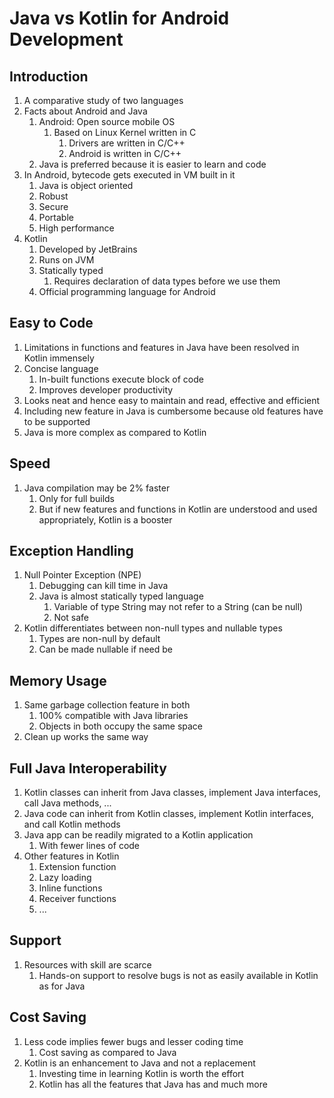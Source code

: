 # Java vs Kotlin for Android Development #
## Introduction ##
1. A comparative study of two languages
2. Facts about Android and Java
	1. Android: Open source mobile OS
		1. Based on Linux Kernel written in C
			1. Drivers are written in C/C++
			2. Android is written in C/C++
	2. Java is preferred because it is easier to learn and code
3. In Android, bytecode gets executed in VM built in it
	1. Java is object oriented
	2. Robust
	3. Secure
	4. Portable
	5. High performance
4. Kotlin
	1. Developed by JetBrains
	2. Runs on JVM
	3. Statically typed
		1. Requires declaration of data types before we use them
	4. Official programming language for Android

## Easy to Code ##
1. Limitations in functions and features in Java have been resolved in Kotlin immensely
2. Concise language
	1. In-built functions execute block of code
	2. Improves developer productivity
3. Looks neat and hence easy to maintain and read, effective and efficient
4. Including new feature in Java is cumbersome because old features have to be supported
5. Java is more complex as compared to Kotlin

## Speed ##
1. Java compilation may be 2% faster
	1. Only for full builds
	2. But if new features and functions in Kotlin are understood and used appropriately, Kotlin is a booster

## Exception Handling ##
1. Null Pointer Exception (NPE)
	1. Debugging can kill time in Java
	2. Java is almost statically typed language
		1. Variable of type String may not refer to a String (can be null)
		2. Not safe
2. Kotlin differentiates between non-null types and nullable types
	1. Types are non-null by default
	2. Can be made nullable if need be

## Memory Usage ##
1. Same garbage collection feature in both
	1. 100% compatible with Java libraries
	2. Objects in both occupy the same space
2. Clean up works the same way

## Full Java Interoperability ##
1. Kotlin classes can inherit from Java classes, implement Java interfaces, call Java methods, ...
2. Java code can inherit from Kotlin classes, implement Kotlin interfaces, and call Kotlin methods
3. Java app can be readily migrated to a Kotlin application
	1. With fewer lines of code
4. Other features in Kotlin
	1. Extension function
	2. Lazy loading
	3. Inline functions
	4. Receiver functions
	5. ...

## Support ##
1. Resources with skill are scarce
	1. Hands-on support to resolve bugs is not as easily available in Kotlin as for Java

## Cost Saving ##
1. Less code implies fewer bugs and lesser coding time
	1. Cost saving as compared to Java
2. Kotlin is an enhancement to Java and not a replacement
	1. Investing time in learning Kotlin is worth the effort
	2. Kotlin has all the features that Java has and much more
